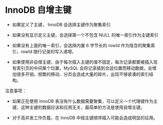 # InnoDB 自增主键

- 如果定义了主键， InnoDB 会选择主键作为聚集索引
- 如果没有显示定义主键，会选择第一个不包含 NULL 的唯一索引作为主键索引
- 如果没有上面的唯一索引，会选择内置 6 字节长的 rowId 作为隐含的聚集索引，rowId 随行记录的写入递增。

- 如果使用非自增主键，由于每次插入主键的值不固定，每次记录都要被插入现有索引页的中间某个位置，MySQL 会将记录插到合适位置而移动数据，会增加很多开销，频繁的移动、分页会造成大量的碎片，出现不够紧凑的索引结构。

注意事项：

- 如果正在使用 InnoDB 表没有什么数据需要聚集，可以定义一个代理键作为主键，这种主键的数据应该和应用无关，最简单的方法是使用自增主键。

- 对于高并发工作负载，在 InnoDB 中按主键顺序插入可能会造成明显的征用。
